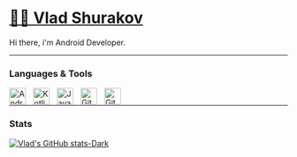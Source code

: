 # [👨‍💻 Vlad Shurakov](https://github.com/VladShurakov)

Hi there, i'm Android Developer.

---
### Languages & Tools
<p align="left"> 
  <img align="left" alt="Android" title="Android" width="30px" style="padding-right:10px;" src="https://cdn.jsdelivr.net/gh/devicons/devicon/icons/android/android-plain.svg"/>
  <img align="left" alt="Kotlin" title="Kotlin" width="30px" style="padding-right:10px;" src="https://cdn.jsdelivr.net/gh/devicons/devicon/icons/kotlin/kotlin-original.svg"/>
  <img align="left" alt="Java" title="Java" width="30px" style="padding-right:10px;" src="https://cdn.jsdelivr.net/gh/devicons/devicon/icons/java/java-original.svg"/>
  <img align="left" alt="Git" title="Git" width="30px" style="padding-right:10px;" src="https://cdn.jsdelivr.net/gh/devicons/devicon/icons/git/git-plain.svg"/>
  <img align="left" alt="Git" title="Git" width="30px" src="https://cdn.jsdelivr.net/gh/devicons/devicon/icons/github/github-original.svg"/>
  <br/>
</p>

---

### Stats
[![Vlad's GitHub stats-Dark](https://github-readme-stats.vercel.app/api?username=VladShurakov&show_icons=true&theme=monokai#gh-dark-mode-only)](https://github.com/anuraghazra/github-readme-stats)
